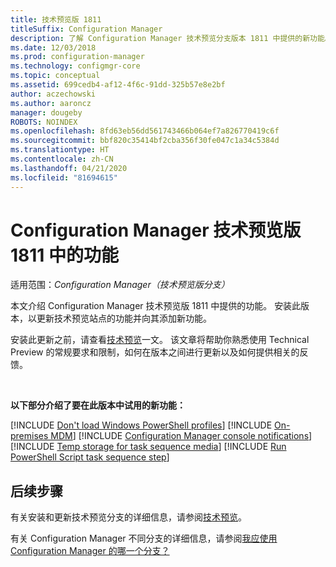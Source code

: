 ```yaml
---
title: 技术预览版 1811
titleSuffix: Configuration Manager
description: 了解 Configuration Manager 技术预览分支版本 1811 中提供的新功能。
ms.date: 12/03/2018
ms.prod: configuration-manager
ms.technology: configmgr-core
ms.topic: conceptual
ms.assetid: 699cedb4-af12-4f6c-91dd-325b57e8e2bf
author: aczechowski
ms.author: aaroncz
manager: dougeby
ROBOTS: NOINDEX
ms.openlocfilehash: 8fd63eb56dd561743466b064ef7a826770419c6f
ms.sourcegitcommit: bbf820c35414bf2cba356f30fe047c1a34c5384d
ms.translationtype: HT
ms.contentlocale: zh-CN
ms.lasthandoff: 04/21/2020
ms.locfileid: "81694615"
---
```

# <a name="capabilities-in-configuration-manager-technical-preview-version-1811"></a>Configuration Manager 技术预览版 1811 中的功能 

适用范围：*Configuration Manager（技术预览版分支）*

本文介绍 Configuration Manager 技术预览版 1811 中提供的功能。 安装此版本，以更新技术预览站点的功能并向其添加新功能。 

安装此更新之前，请查看[技术预览](technical-preview.md)一文。 该文章将帮助你熟悉使用 Technical Preview 的常规要求和限制，如何在版本之间进行更新以及如何提供相关的反馈。     


<!--  Known Issues Template
## Known issues 

[!INCLUDE [known issue title](includes/known-issue-bugid.md)]

-->



<br>

**以下部分介绍了要在此版本中试用的新功能：**  

[!INCLUDE [Don't load Windows PowerShell profiles](includes/1811/1359239.md)]
[!INCLUDE [On-premises MDM](includes/1811/1359124.md)]
[!INCLUDE [Configuration Manager console notifications](includes/1811/1318035.md)]
[!INCLUDE [Temp storage for task sequence media](includes/1811/1359388.md)]
[!INCLUDE [Run PowerShell Script task sequence step](includes/1811/1359389.md)]



## <a name="next-steps"></a>后续步骤

有关安装和更新技术预览分支的详细信息，请参阅[技术预览](technical-preview.md)。    

有关 Configuration Manager 不同分支的详细信息，请参阅[我应使用 Configuration Manager 的哪一个分支？](../understand/which-branch-should-i-use.md)
